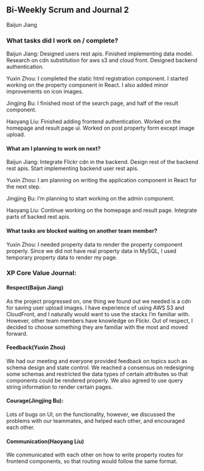 ## Bi-Weekly Scrum and Journal 2
Baijun Jiang
### What tasks did I work on / complete?
Baijun Jiang: Designed users rest apis. Finished implementing data model. Research on cdn substitution for aws s3 and cloud front. Designed backend authentication.<br>

Yuxin Zhou: I completed the static html registration component. I started working on the property component in React. I also added minor improvements on icon images. <br>

Jingjing Bu: I finished most of the search page, and half of the result component.<br>

Haoyang Liu: Finished adding frontend authentication. Worked on the homepage and result page ui. Worked on post property form except image upload.<br>

#### What am I planning to work on next?
Baijun Jiang: Integrate Flickr cdn in the backend. Design rest of the backend rest apis. Start implementing backend user rest apis.<br>

Yuxin Zhou: I am planning on writing the application component in React for the next step.<br>

Jingjing Bu: I’m planning to start working on the admin component.<br>

Haoyang Liu: Continue working on the homepage and result page. Integrate parts of backed rest apis.<br>

#### What tasks are blocked waiting on another team member?

Yuxin Zhou: I needed property data to render the property component properly. Since we did not have real property data in MySQL, I used temporary property data to render my page. <br>

### XP Core Value Journal:

#### Respect(Baijun Jiang)<br>
As the project progressed on, one thing we found out we needed is a cdn for saving user upload images. I have experience of using AWS S3 and CloudFront, and I naturally would want to use the stacks I’m familiar with. However, other team members have knowledge on Flickr. Out of respect, I decided to choose something they are familiar with the most and moved forward.<br>

####  Feedback(Yuxin Zhou)
We had our meeting and everyone provided feedback on topics such as schema design and state control. We reached a consensus on redesigning some schemas and restricted the data types of certain attributes so that components could be rendered properly. We also agreed to use query string information to render certain pages.<br>


#### Courage(Jingjing Bu):
Lots of bugs on UI, on the functionality, however, we discussed the problems with our teammates, and helped each other, and encouraged each other.<br>


#### Communication(Haoyang Liu)
We communicated with each other on how to write property routes for frontend components, so that routing would follow the same format.<br>
